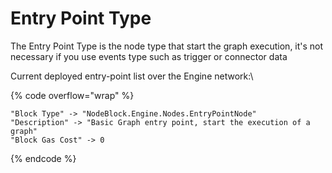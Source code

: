 # Entry Point Type

The Entry Point Type is the node type that start the graph execution, it's not necessary if you use events type such as trigger or connector data

Current deployed entry-point list over the Engine network:\


{% code overflow="wrap" %}
```
"Block Type" -> "NodeBlock.Engine.Nodes.EntryPointNode"
"Description" -> "Basic Graph entry point, start the execution of a graph"
"Block Gas Cost" -> 0
```
{% endcode %}

[\
](https://docs.graphlinq.io/blocks/1-function)
